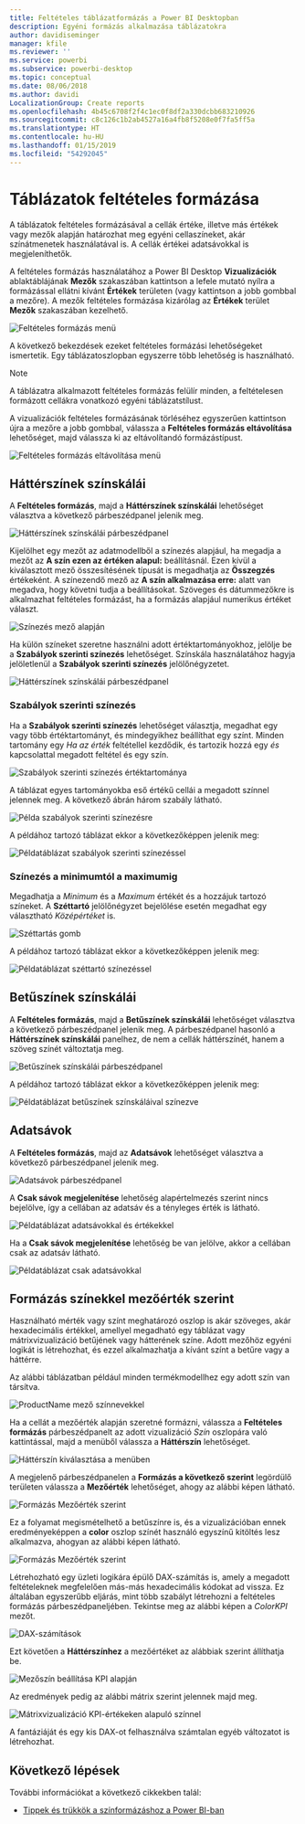 ```yaml
---
title: Feltételes táblázatformázás a Power BI Desktopban
description: Egyéni formázás alkalmazása táblázatokra
author: davidiseminger
manager: kfile
ms.reviewer: ''
ms.service: powerbi
ms.subservice: powerbi-desktop
ms.topic: conceptual
ms.date: 08/06/2018
ms.author: davidi
LocalizationGroup: Create reports
ms.openlocfilehash: 4b45c6708f2f4c1ec0f8df2a330dcbb683210926
ms.sourcegitcommit: c8c126c1b2ab4527a16a4fb8f5208e0f7fa5ff5a
ms.translationtype: HT
ms.contentlocale: hu-HU
ms.lasthandoff: 01/15/2019
ms.locfileid: "54292045"
---
```

# <a name="conditional-formatting-in-tables"></a>Táblázatok feltételes formázása 
A táblázatok feltételes formázásával a cellák értéke, illetve más értékek vagy mezők alapján határozhat meg egyéni cellaszíneket, akár színátmenetek használatával is. A cellák értékei adatsávokkal is megjeleníthetők. 

A feltételes formázás használatához a Power BI Desktop **Vizualizációk** ablaktáblájának **Mezők** szakaszában kattintson a lefele mutató nyílra a formázással ellátni kívánt **Értékek** területen (vagy kattintson a jobb gombbal a mezőre). A mezők feltételes formázása kizárólag az **Értékek** terület **Mezők** szakaszában kezelhető.

![Feltételes formázás menü](media/desktop-conditional-table-formatting/table-formatting-0-popup-menu.png)

A következő bekezdések ezeket feltételes formázási lehetőségeket ismertetik. Egy táblázatoszlopban egyszerre több lehetőség is használható.

> [!NOTE]
> A táblázatra alkalmazott feltételes formázás felülír minden, a feltételesen formázott cellákra vonatkozó egyéni táblázatstílust.

A vizualizációk feltételes formázásának törléséhez egyszerűen kattintson újra a mezőre a jobb gombbal, válassza a **Feltételes formázás eltávolítása** lehetőséget, majd válassza ki az eltávolítandó formázástípust.

![Feltételes formázás eltávolítása menü](media/desktop-conditional-table-formatting/table-formatting-1-remove.png)

## <a name="background-color-scales"></a>Háttérszínek színskálái

A **Feltételes formázás**, majd a **Háttérszínek színskálái** lehetőséget választva a következő párbeszédpanel jelenik meg.

![Háttérszínek színskálái párbeszédpanel](media/desktop-conditional-table-formatting/table-formatting-1-default-dialog.png)

Kijelölhet egy mezőt az adatmodellből a színezés alapjául, ha megadja a mezőt az **A szín ezen az értéken alapul:** beállításnál. Ezen kívül a kiválasztott mező összesítésének típusát is megadhatja az **Összegzés** értékeként. A színezendő mező az **A szín alkalmazása erre:** alatt van megadva, hogy követni tudja a beállításokat. Szöveges és dátummezőkre is alkalmazhat feltételes formázást, ha a formázás alapjául numerikus értéket választ.

![Színezés mező alapján](media/desktop-conditional-table-formatting/table-formatting-1-apply-color-to.png)

Ha külön színeket szeretne használni adott értéktartományokhoz, jelölje be a **Szabályok szerinti színezés** lehetőséget. Színskála használatához hagyja jelöletlenül a **Szabályok szerinti színezés** jelölőnégyzetet. 

![Háttérszínek színskálái párbeszédpanel](media/desktop-conditional-table-formatting/table-formatting-1-color-by-rules-dialog.png)

### <a name="color-by-rules"></a>Szabályok szerinti színezés

Ha a **Szabályok szerinti színezés** lehetőséget választja, megadhat egy vagy több értéktartományt, és mindegyikhez beállíthat egy színt.  Minden tartomány egy *Ha az érték* feltétellel kezdődik, és tartozik hozzá egy *és* kapcsolattal megadott feltétel és egy szín.

![Szabályok szerinti színezés értéktartománya](media/desktop-conditional-table-formatting/table-formatting-1-color-by-rules-if-value.png)

A táblázat egyes tartományokba eső értékű cellái a megadott színnel jelennek meg. A következő ábrán három szabály látható.

![Példa szabályok szerinti színezésre](media/desktop-conditional-table-formatting/table-formatting-1-color-by-rules.png)

A példához tartozó táblázat ekkor a következőképpen jelenik meg:

![Példatáblázat szabályok szerinti színezéssel](media/desktop-conditional-table-formatting/table-formatting-1-color-by-rules-table.png)


### <a name="color-minimum-to-maximum"></a>Színezés a minimumtól a maximumig

Megadhatja a *Minimum* és a *Maximum* értékét és a hozzájuk tartozó színeket. A **Széttartó** jelölőnégyzet bejelölése esetén megadhat egy választható *Középértéket* is.

![Széttartás gomb](media/desktop-conditional-table-formatting/table-formatting-1-diverging.png)

A példához tartozó táblázat ekkor a következőképpen jelenik meg:

![Példatáblázat széttartó színezéssel](media/desktop-conditional-table-formatting/table-formatting-1-diverging-table.png)

## <a name="font-color-scales"></a>Betűszínek színskálái

A **Feltételes formázás**, majd a **Betűszínek színskálái** lehetőséget választva a következő párbeszédpanel jelenik meg. A párbeszédpanel hasonló a **Háttérszínek színskálái** panelhez, de nem a cellák háttérszínét, hanem a szöveg színét változtatja meg.

![Betűszínek színskálái párbeszédpanel](media/desktop-conditional-table-formatting/table-formatting-2-diverging.png)

A példához tartozó táblázat ekkor a következőképpen jelenik meg:

![Példatáblázat betűszínek színskáláival színezve](media/desktop-conditional-table-formatting/table-formatting-2-table.png)

## <a name="data-bars"></a>Adatsávok

A **Feltételes formázás**, majd az **Adatsávok** lehetőséget választva a következő párbeszédpanel jelenik meg. 

![Adatsávok párbeszédpanel](media/desktop-conditional-table-formatting/table-formatting-3-default.png)

A **Csak sávok megjelenítése** lehetőség alapértelmezés szerint nincs bejelölve, így a cellában az adatsáv és a tényleges érték is látható.

![Példatáblázat adatsávokkal és értékekkel](media/desktop-conditional-table-formatting/table-formatting-3-default-table.png)

Ha a **Csak sávok megjelenítése** lehetőség be van jelölve, akkor a cellában csak az adatsáv látható.

![Példatáblázat csak adatsávokkal](media/desktop-conditional-table-formatting/table-formatting-3-default-table-bars.png)

## <a name="color-formatting-by-field-value"></a>Formázás színekkel mezőérték szerint

Használható mérték vagy színt meghatározó oszlop is akár szöveges, akár hexadecimális értékkel, amellyel megadható egy táblázat vagy mátrixvizualizáció betűjének vagy hátterének színe. Adott mezőhöz egyéni logikát is létrehozhat, és ezzel alkalmazhatja a kívánt színt a betűre vagy a háttérre.

Az alábbi táblázatban például minden termékmodellhez egy adott szín van társítva. 

![ProductName mező színnevekkel](media/desktop-conditional-table-formatting/conditional-table-formatting_01.png)

Ha a cellát a mezőérték alapján szeretné formázni, válassza a **Feltételes formázás** párbeszédpanelt az adott vizualizáció *Szín* oszlopára való kattintással, majd a menüből válassza a **Háttérszín** lehetőséget. 

![Háttérszín kiválasztása a menüben](media/desktop-conditional-table-formatting/conditional-table-formatting_02.png)

A megjelenő párbeszédpanelen a **Formázás a következő szerint** legördülő területen válassza a **Mezőérték** lehetőséget, ahogy az alábbi képen látható.

![Formázás Mezőérték szerint](media/desktop-conditional-table-formatting/conditional-table-formatting_03.png)

Ez a folyamat megismételhető a betűszínre is, és a vizualizációban ennek eredményeképpen a **color** oszlop színét használó egyszínű kitöltés lesz alkalmazva, ahogyan az alábbi képen látható.

![Formázás Mezőérték szerint](media/desktop-conditional-table-formatting/conditional-table-formatting_04.png)

Létrehozható egy üzleti logikára épülő DAX-számítás is, amely a megadott feltételeknek megfelelően más-más hexadecimális kódokat ad vissza. Ez általában egyszerűbb eljárás, mint több szabályt létrehozni a feltételes formázás párbeszédpaneljében. Tekintse meg az alábbi képen a *ColorKPI* mezőt.

![DAX-számítások](media/desktop-conditional-table-formatting/conditional-table-formatting_05.png)

Ezt követően a **Háttérszínhez** a mezőértéket az alábbiak szerint állíthatja be.

![Mezőszín beállítása KPI alapján](media/desktop-conditional-table-formatting/conditional-table-formatting_06.png)

Az eredmények pedig az alábbi mátrix szerint jelennek majd meg.

![Mátrixvizualizáció KPI-értékeken alapuló színnel](media/desktop-conditional-table-formatting/conditional-table-formatting_07.png)

A fantáziáját és egy kis DAX-ot felhasználva számtalan egyéb változatot is létrehozhat.

## <a name="next-steps"></a>Következő lépések
További információkat a következő cikkekben talál:  

* [Tippek és trükkök a színformázáshoz a Power BI-ban](visuals/service-tips-and-tricks-for-color-formatting.md)  

